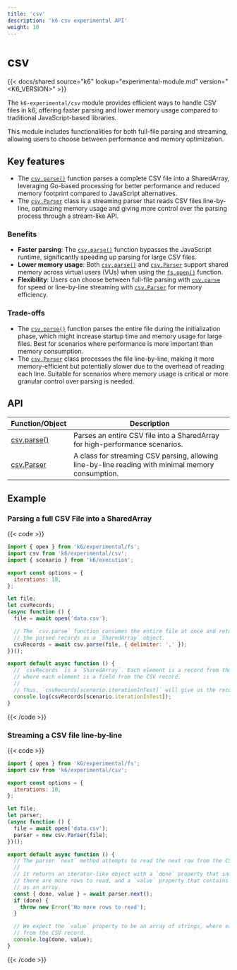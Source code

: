 ```yaml
---
title: 'csv'
description: 'k6 csv experimental API'
weight: 10
---
```


# csv

{{< docs/shared source="k6" lookup="experimental-module.md" version="<K6_VERSION>" >}}

The `k6-experimental/csv` module provides efficient ways to handle CSV files in k6, offering faster parsing and lower memory
usage compared to traditional JavaScript-based libraries.

This module includes functionalities for both full-file parsing and streaming, allowing users to choose between
performance and memory optimization.

## Key features

- The [`csv.parse()`](https://grafana.com/docs/k6/<K6_VERSION>/javascript-api/k6-experimental/csv/parse) function parses a complete CSV file into a SharedArray, leveraging Go-based processing for better performance and reduced memory footprint compared to JavaScript alternatives.
- The [`csv.Parser`](https://grafana.com/docs/k6/<K6_VERSION>/javascript-api/k6-experimental/csv/parser) class is a streaming parser that reads CSV files line-by-line, optimizing memory usage and giving more control over the parsing process through a stream-like API.

### Benefits

- **Faster parsing**: The [`csv.parse()`](https://grafana.com/docs/k6/<K6_VERSION>/javascript-api/k6-experimental/csv/parse) function bypasses the JavaScript runtime, significantly speeding up parsing for large CSV files.
- **Lower memory usage**: Both [`csv.parse()`](https://grafana.com/docs/k6/<K6_VERSION>/javascript-api/k6-experimental/csv/parse) and [`csv.Parser`](https://grafana.com/docs/k6/<K6_VERSION>/javascript-api/k6-experimental/csv/parser) support shared memory across virtual users (VUs) when using the [`fs.open()`](https://grafana.com/docs/k6/<K6_VERSION>/javascript-api/k6-experimental/fs/open) function.
- **Flexibility**: Users can choose between full-file parsing with [`csv.parse`](https://grafana.com/docs/k6/<K6_VERSION>/javascript-api/k6-experimental/csv/parse) for speed or line-by-line streaming with [`csv.Parser`](https://grafana.com/docs/k6/<K6_VERSION>/javascript-api/k6-experimental/csv/parser) for memory efficiency.

### Trade-offs

- The [`csv.parse()`](https://grafana.com/docs/k6/<K6_VERSION>/javascript-api/k6-experimental/csv/parse) function parses the entire file during the initialization phase, which might increase startup time and memory usage for large files. Best for scenarios where performance is more important than memory consumption.
- The [`csv.Parser`](https://grafana.com/docs/k6/<K6_VERSION>/javascript-api/k6-experimental/csv/parser) class processes the file line-by-line, making it more memory-efficient but potentially slower due to the overhead of reading each line. Suitable for scenarios where memory usage is critical or more granular control over parsing is needed.

## API

| Function/Object                                                                                  | Description                                                                                       |
| ------------------------------------------------------------------------------------------------ | ------------------------------------------------------------------------------------------------- |
| [csv.parse()](https://grafana.com/docs/k6/<K6_VERSION>/javascript-api/k6-experimental/csv/parse) | Parses an entire CSV file into a SharedArray for high-performance scenarios.                      |
| [csv.Parser](https://grafana.com/docs/k6/<K6_VERSION>/javascript-api/k6-experimental/csv/parser) | A class for streaming CSV parsing, allowing line-by-line reading with minimal memory consumption. |

## Example

### Parsing a full CSV File into a SharedArray

{{< code >}}

```javascript
import { open } from 'k6/experimental/fs';
import csv from 'k6/experimental/csv';
import { scenario } from 'k6/execution';

export const options = {
  iterations: 10,
};

let file;
let csvRecords;
(async function () {
  file = await open('data.csv');

  // The `csv.parse` function consumes the entire file at once and returns
  // the parsed records as a `SharedArray` object.
  csvRecords = await csv.parse(file, { delimiter: ',' });
})();

export default async function () {
  // `csvRecords` is a `SharedArray`. Each element is a record from the CSV file, represented as an array
  // where each element is a field from the CSV record.
  //
  // Thus, `csvRecords[scenario.iterationInTest]` will give us the record for the current iteration.
  console.log(csvRecords[scenario.iterationInTest]);
}
```

{{< /code >}}

### Streaming a CSV file line-by-line

{{< code >}}

```javascript
import { open } from 'k6/experimental/fs';
import csv from 'k6/experimental/csv';

export const options = {
  iterations: 10,
};

let file;
let parser;
(async function () {
  file = await open('data.csv');
  parser = new csv.Parser(file);
})();

export default async function () {
  // The parser `next` method attempts to read the next row from the CSV file.
  //
  // It returns an iterator-like object with a `done` property that indicates whether
  // there are more rows to read, and a `value` property that contains the row fields
  // as an array.
  const { done, value } = await parser.next();
  if (done) {
    throw new Error('No more rows to read');
  }

  // We expect the `value` property to be an array of strings, where each string is a field
  // from the CSV record.
  console.log(done, value);
}
```

{{< /code >}}
